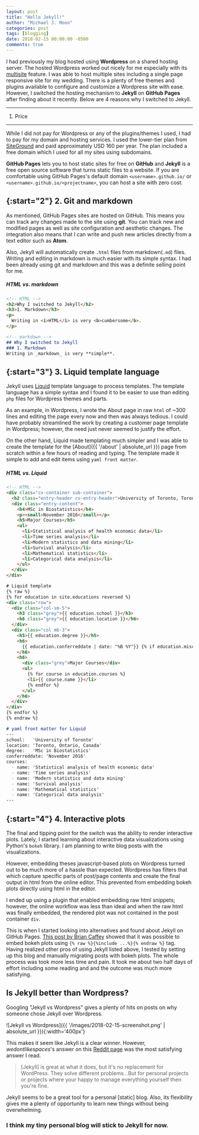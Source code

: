 ```yaml
---
layout: post
title: "Hello Jekyll!"
author: "Michael J. Moon"
categories: post
tags: [blogging]
date: 2018-02-15 00:00:00 -0500
comments: true
---
```


I had previously my blog hosted using **Wordpress** on a shared hosting server. The hosted Wordpress worked out nicely for me especially with its [multisite](http://www.wpbeginner.com/glossary/multisite/) feature. I was able to host multiple sites including a single page responsive site for my wedding. There is a plenty of free themes and plugins available to configure and customize a Wordpress site with ease. However, I switched the hosting mechanism to **Jekyll** on **GitHub Pages** after finding about it recently. Below are 4 reasons why I switched to Jekyll.

---

1. Price
--------

While I did not pay for Wordpress or any of the plugins/themes I used, I had to pay for my domain and hosting services. I used the lower-tier plan from [SiteGround](https://www.siteground.com/) and paid approximately USD 160 per year. The plan included a free domain which I used for all my sites using subdomains.

**GitHub Pages** lets you to host static sites for free on **GitHub** and **Jekyll** is a free open source software that turns static files to a website. If you are comfortable using GitHub Pages's default domain `<username>.github.io/` or `<username>.github.io/<projectname>`, you can host a site with zero cost.

{:start="2"}
2. Git and markdown
-------------------

As mentioned, GitHub Pages sites are hosted on GitHub. This means you can track any changes made to the site using **git**. You can track new and modified pages as well as site configuration and aesthetic changes. The integration also means that I can write and push new articles directly from a text editor such as **Atom**.

Also, Jekyll will automatically create `.html` files from markdown(`.md`) files. Writing and editing in markdown is much easier with its simple syntax. I had been already using git and markdown and this was a definite selling point for me.

##### HTML vs. markdown
```html
<!-- HTML -->
<h2>Why I switched to Jekyll</h2>
<h3>1. Markdown</h3>
<p>
  Writing in <i>HTML</i> is very <b>cumbersome</b>.
</p>
```
```markdown
<!-- markdown -->
## Why I switched to Jekyll
### 1. Markdown
Writing in _markdown_ is very **simple**.
```

{:start="3"}
3. Liquid template language
---------------------------

Jekyll uses [Liquid](https://shopify.github.io/liquid/basics/introduction/) template language to process templates. The template language has a simple syntax and I found it to be easier to use than editing `php` files for Wordpress themes and parts.

As an example, in Wordpress, I wrote the About page in raw `html` of ~300 lines and editing the page every now and then was always tedious. I could have probably streamlined the work by creating a customer page template in Wordpress; however, the need just never seemed to justify the effort.

 On the other hand, Liquid made templating much simpler and I was able to create the template for the [About]({{ '/about' | absolute_url }}) page from scratch within a few hours of reading and typing. The template made it simple to add and edit items using `yaml front matter`.

##### HTML vs. Liquid
```html
<!-- HTML -->
<div class="cv-container sub-container">
  <h2 class="entry-header cv-entry-header">University of Toronto, Toronto, Ontario, Canada</h2>
  <div class="entry-content">
    <h4>MSc in Biostatistics</h4>
    <p><small>November 2016</small></p>
    <h5>Major Courses</h5>
    <ul>
      <li>Statistical analysis of health economic data</li>
      <li>Time series analysis</li>
      <li>Modern statistics and data mining</li>
      <li>Survival analysis</li>
      <li>Mathematical statistics</li>
      <li>Categorical data analysis</li>
    </ul>
  </div>
</div>
```
```html
# Liquid template
{% raw %}
{% for education in site.educations reversed %}
<div class="row">
  <div class="col-sm-5">
    <h3 class="grey">{{ education.school }}</h3>
    <h6 class="grey">{{ education.location }}</h6>
  </div>
  <div class="col mb-3">
    <h5>{{ education.degree }}</h5>
    <h6>
      {{ education.conferreddate | date: "%B %Y"}} {% if education.misc %} | {{ education.misc }} {% endif %}
    </h6>
    <h6>
      <div class="grey">Major Courses</div>
      <ul>
        {% for course in education.courses %}
        <li>{{ course.name }}</li>
        {% endfor %}
      </ul>
    </h6>
  </div>
</div>
{% endfor %}
{% endraw %}
```
```markdown
# yaml front matter for Liquid
---
school:   'University of Toronto'
location: 'Toronto, Ontario, Canada'
degree:   'MSc in Biostatistics'
conferreddate: 'November 2016'
courses:
  - name: 'Statistical analysis of health economic data'
  - name: 'Time series analysis'
  - name: 'Modern statistics and data mining'
  - name: 'Survival analysis'
  - name: 'Mathematical statistics'
  - name: 'Categorical data analysis'
---
```

{:start="4"}
4. Interactive plots
------

The final and tipping point for the switch was the ability to render interactive plots. Lately, I started learning about interactive data visualizations using Python's `bokeh` library. I am planning to write blog posts with the visualizations.

However, embedding theses javascript-based plots on Wordpress turned out to be much more of a hassle than expected. Wordpress has filters that which capture specific parts of post/page contents and create the final output in html from the online editor. This prevented from embedding bokeh plots directly using html in the editor.

I ended up using a plugin that enabled embedding raw html snippets; however, the online workflow was less than ideal and when the raw html was finally embedded, the rendered plot was not contained in the post container `div`.

This is when I started looking into alternatives and found about Jekyll on GitHub Pages. [This post by Brian Caffey](https://briancaffey.github.io/2017/01/23/bokeh-plots-on-jekyll.html) showed that it was possible to embed bokeh plots using `{% raw %}{%include ...%}{% endraw %}` tag. Having realized other pros of using Jekyll listed above, I tested by setting up this blog and manually migrating posts with bokeh plots. The whole process was took more less time and pain. It took me about two half days of effort including some reading and and the outcome was much more satisfying.

Is Jekyll better than Wordpress?
---

Googling "Jekyll vs Wordpress" gives a plenty of hits on posts on why someone chose Jekyll over Wordpress.

![Jekyll vs Wordpress]({{ '/images/2018-02-15-screenshot.png' | absolute_url }}){:width='400px'}

This makes it seem like Jekyll is a clear winner. However, _wedontlikespaces_'s answer on this [Reddit page](https://www.reddit.com/r/web_design/comments/646ii4/jekyll_or_wordpress/) was the most satisfying answer I read.

> [Jekyll] is great at what it does, but it's no replacement for WordPress. They solve different problems...But for personal projects or projects where your happy to manage everything yourself then you're fine.

Jekyll seems to be a great tool for a personal [static] blog. Also, its flexibility gives me a plenty of opportunity to learn new things without being overwhelming.

### __I think my tiny personal blog will stick to Jekyll for now.__
